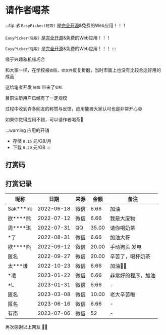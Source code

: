 # 请作者喝茶

:::tip 💰
`EasyPicker(轻取)` 是[完全开源](https://github.com/ATQQ/easypicker2-client)&免费的Web应用！！！

`EasyPicker(轻取)` 是[完全开源](https://github.com/ATQQ/easypicker2-client)&免费的Web应用！！！

`EasyPicker(轻取)` 是[完全开源](https://github.com/ATQQ/easypicker2-client)&免费的Web应用！！！
:::

缘于兴趣和机缘巧合

和大家一样，在学校被`收图`，`收文件`反复折磨，当时市面上也没有比较合适好用的成品

这给笔者开发 `轻取` 带来了`契机`

目前注册用户已经有了一定规模

过程中收到许多网友的称赞与反馈，应用能被大家认可也是非常开心😄

如果你觉得应用不错，可以请作者喝茶🍵

:::warning 应用的开销
* 存储 `0.15` 元/GB/月
* 下载 `0.29` 元/GB
:::

## 打赏码
<Praise />

## 打赏记录
| 昵称      | 日期       | 来源 | 金额  | 备注               |
| --------- | ---------- | ---- | ----- | ------------------ |
| Sak***iro | 2022-06-18 | 微信 | 6.66  | 加油               |
| 欲****熊  | 2022-07-12 | 微信 | 6.66  | 我是大废物         |
| 周****琪  | 2022-07-31 | QQ   | 35.00 | 请你喝奶茶         |
| *了       | 2022-08-31 | 微信 | 6.66  | 加油大哥           |
| 欲****熊  | 2022-09-12 | 微信 | 20.00 | 手动狗头 发电      |
| 匿名      | 2022-09-27 | 微信 | 20.00 | 辛苦了，喝杯奶茶   |
| 太***谦   | 2022-10-23 | 微信 | 6.66  | 加油💪🏻              |
| *凌       | 2023-01-22 | 微信 | 6.66  | 非常好的程序，加油 |
| *L        | 2023-01-31 | 微信 | 6.66  | -                  |
| 匿名      | 2023-03-08 | 微信 | 10.00 | 老大辛苦啦         |
| 匿名      | 2023-06-16 | 微信 | 6.66  | -                  |
| 有南      | 2023-07-06 | 微信 | 52    | -                  |


再次感谢以上网友 💐💐